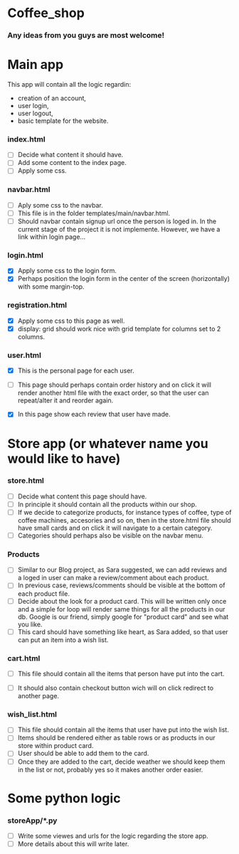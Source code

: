 # Coffee_shop

### Any ideas from you guys are most welcome!

# Main app

This app will contain all the logic regardin:
* creation of an account,
* user login,
* user logout,
* basic template for the website.

### **index.html**

- [ ] Decide what content it should have.
- [ ] Add some content to the index page.
- [ ] Apply some css.

### **navbar.html**

- [ ] Aply some css to the navbar.
- [ ] This file is in the folder templates/main/navbar.html.
- [ ] Should navbar contain signup url once the person is loged in. In the current stage of the project it is not implemente. However, we have a link within login page...

### **login.html**

- [x] Apply some css to the login form.
- [x] Perhaps position the login form in the center of the screen (horizontally) with some margin-top.

### **registration.html**

- [x] Apply some css to this page as well.
- [x] display: grid should work nice with grid template for columns set to 2 columns.

### **user.html**

- [x] This is the personal page for each user.
- [ ] This page should perhaps contain order history and on click it will render another html file with the exact order, so that the user can repeat/alter it and reorder again.

- [x] In this page show each review that user have made.


# Store app (or whatever name you would like to have)

### **store.html**

- [ ] Decide what content this page should have.
- [ ] In principle it should contain all the products within our shop.
- [ ] If we decide to categorize products, for instance types of coffee, type of coffee machines, accesories and so on, then in the store.html file should have small cards and on click it will navigate to a certain category.
- [ ] Categories should perhaps also be visible on the navbar menu.

### **Products**

- [ ] Similar to our Blog project, as Sara suggested, we can add reviews and a loged in user can make a review/comment about each product.
- [ ] In previous case, reviews/comments should be visible at the bottom of each product file.
- [ ] Decide about the look for a product card. This will be written only once and a simple for loop will render same things for all the products in our db. Google is our friend, simply google for "product card" and see what you like.
- [ ] This card should have something like heart, as Sara added, so that user can put an item into a wish list.

### **cart.html**

- [ ] This file should contain all the items that person have put into the cart.
- [ ] It should also contain checkout button wich will on click redirect to another page.


### **wish_list.html**

- [ ] This file should contain all the items that user have put into the wish list.
- [ ] Items should be rendered either as table rows or as products in our store within product card.
- [ ] User should be able to add them to the card.
- [ ] Once they are added to the cart, decide weather we should keep them in the list or not, probably yes so it makes another order easier.

# Some python logic

### **storeApp/*.py**

- [ ] Write some viewes and urls for the logic regarding the store app.
- [ ] More details about this will write later.

